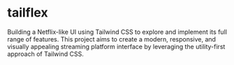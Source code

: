 # tailflex
Building a Netflix-like UI using Tailwind CSS to explore and implement its full range of features. This project aims to create a modern, responsive, and visually appealing streaming platform interface by leveraging the utility-first approach of Tailwind CSS.
